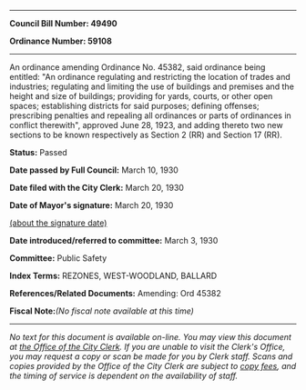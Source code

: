 

********

**Council Bill Number: 49490**
   
**Ordinance Number: 59108**
********

 An ordinance amending Ordinance No. 45382, said ordinance being entitled: "An ordinance regulating and restricting the location of trades and industries; regulating and limiting the use of buildings and premises and the height and size of buildings; providing for yards, courts, or other open spaces; establishing districts for said purposes; defining offenses; prescribing penalties and repealing all ordinances or parts of ordinances in conflict therewith", approved June 28, 1923, and adding thereto two new sections to be known respectively as Section 2 (RR) and Section 17 (RR).

**Status:** Passed
   
**Date passed by Full Council:** March 10, 1930
   
**Date filed with the City Clerk:** March 20, 1930
   
**Date of Mayor's signature:** March 20, 1930
   
[(about the signature date)](/~public/approvaldate.htm)
   
   
   
**Date introduced/referred to committee:** March 3, 1930
   
**Committee:** Public Safety
   
   
**Index Terms:** REZONES, WEST-WOODLAND, BALLARD

**References/Related Documents:** Amending: Ord 45382

**Fiscal Note:**_(No fiscal note available at this time)_
********

_No text for this document is available on-line. You may view this document at [the Office of the City Clerk](http://www.seattle.gov/leg/clerk/contactUs.htm). If you are unable to visit the Clerk's Office, you may request a copy or scan be made for you by Clerk staff. Scans and copies provided by the Office of the City Clerk are subject to [copy fees](http://clerk.seattle.gov/~public/clerkfees.htm), and the timing of service is dependent on the availability of staff._

